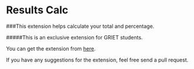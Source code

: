 # Results Calc
###This extension helps calculate your total and percentage.

#####This is an exclusive extension for GRIET students.

You can get the extension from [here](https://chrome.google.com/webstore/detail/results-calc/dkkccfjlejpmkpomkbmgohpbcomliika?hl=en&gl=IN).

If you have any suggestions for the extension, feel free send a pull request.
